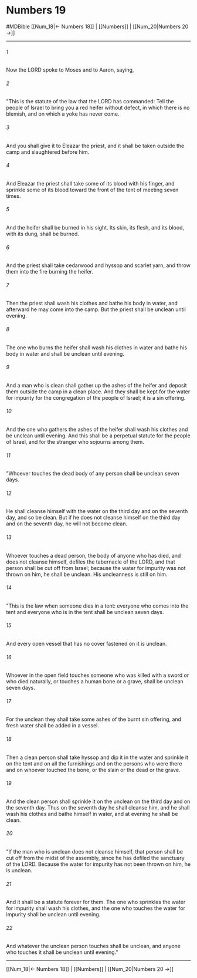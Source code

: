 # Numbers 19
#MDBible
[[Num_18|← Numbers 18]] | [[Numbers]] | [[Num_20|Numbers 20 →]]

***

###### 1 

Now the LORD spoke to Moses and to Aaron, saying, 

###### 2 

"This is the statute of the law that the LORD has commanded: Tell the people of Israel to bring you a red heifer without defect, in which there is no blemish, and on which a yoke has never come. 

###### 3 

And you shall give it to Eleazar the priest, and it shall be taken outside the camp and slaughtered before him. 

###### 4 

And Eleazar the priest shall take some of its blood with his finger, and sprinkle some of its blood toward the front of the tent of meeting seven times. 

###### 5 

And the heifer shall be burned in his sight. Its skin, its flesh, and its blood, with its dung, shall be burned. 

###### 6 

And the priest shall take cedarwood and hyssop and scarlet yarn, and throw them into the fire burning the heifer. 

###### 7 

Then the priest shall wash his clothes and bathe his body in water, and afterward he may come into the camp. But the priest shall be unclean until evening. 

###### 8 

The one who burns the heifer shall wash his clothes in water and bathe his body in water and shall be unclean until evening. 

###### 9 

And a man who is clean shall gather up the ashes of the heifer and deposit them outside the camp in a clean place. And they shall be kept for the water for impurity for the congregation of the people of Israel; it is a sin offering. 

###### 10 

And the one who gathers the ashes of the heifer shall wash his clothes and be unclean until evening. And this shall be a perpetual statute for the people of Israel, and for the stranger who sojourns among them. 

###### 11 

"Whoever touches the dead body of any person shall be unclean seven days. 

###### 12 

He shall cleanse himself with the water on the third day and on the seventh day, and so be clean. But if he does not cleanse himself on the third day and on the seventh day, he will not become clean. 

###### 13 

Whoever touches a dead person, the body of anyone who has died, and does not cleanse himself, defiles the tabernacle of the LORD, and that person shall be cut off from Israel; because the water for impurity was not thrown on him, he shall be unclean. His uncleanness is still on him. 

###### 14 

"This is the law when someone dies in a tent: everyone who comes into the tent and everyone who is in the tent shall be unclean seven days. 

###### 15 

And every open vessel that has no cover fastened on it is unclean. 

###### 16 

Whoever in the open field touches someone who was killed with a sword or who died naturally, or touches a human bone or a grave, shall be unclean seven days. 

###### 17 

For the unclean they shall take some ashes of the burnt sin offering, and fresh water shall be added in a vessel. 

###### 18 

Then a clean person shall take hyssop and dip it in the water and sprinkle it on the tent and on all the furnishings and on the persons who were there and on whoever touched the bone, or the slain or the dead or the grave. 

###### 19 

And the clean person shall sprinkle it on the unclean on the third day and on the seventh day. Thus on the seventh day he shall cleanse him, and he shall wash his clothes and bathe himself in water, and at evening he shall be clean. 

###### 20 

"If the man who is unclean does not cleanse himself, that person shall be cut off from the midst of the assembly, since he has defiled the sanctuary of the LORD. Because the water for impurity has not been thrown on him, he is unclean. 

###### 21 

And it shall be a statute forever for them. The one who sprinkles the water for impurity shall wash his clothes, and the one who touches the water for impurity shall be unclean until evening. 

###### 22 

And whatever the unclean person touches shall be unclean, and anyone who touches it shall be unclean until evening." 

***

[[Num_18|← Numbers 18]] | [[Numbers]] | [[Num_20|Numbers 20 →]]
